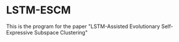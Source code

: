 # LSTM-ESCM
This is the program for the paper "LSTM-Assisted Evolutionary Self-Expressive Subspace Clustering"
